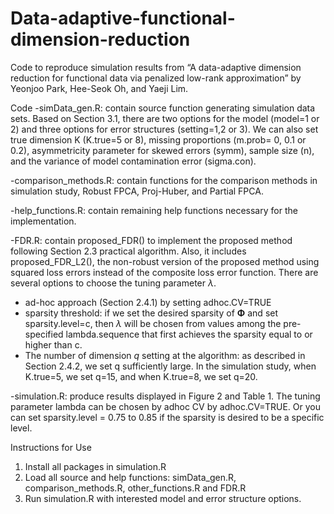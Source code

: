 # Data-adaptive-functional-dimension-reduction

Code to reproduce simulation results from “A data-adaptive dimension reduction for functional data via penalized low-rank approximation” by Yeonjoo Park, Hee-Seok Oh, and Yaeji Lim.

Code
-simData_gen.R: 
contain source function generating simulation data sets. Based on Section 3.1, there are two options for the model (model=1 or 2) and three options for error structures (setting=1,2 or 3). We can also set true dimension K (K.true=5 or 8), missing proportions (m.prob= 0, 0.1 or 0.2), asymmetricity parameter for skewed errors (symm), sample size (n), and the variance of model contamination error (sigma.con).

-comparison_methods.R: 
contain functions for the comparison methods in simulation study, Robust FPCA, Proj-Huber, and Partial FPCA. 

-help_functions.R: 
contain remaining help functions necessary for the implementation.

-FDR.R: 
contain proposed_FDR() to implement the proposed method following Section 2.3 practical algorithm. Also, it includes proposed_FDR_L2(), the non-robust version of the proposed method using squared loss errors instead of the composite loss error function. There are several options to choose the tuning parameter $\lambda$.
-	ad-hoc approach (Section 2.4.1)  by setting adhoc.CV=TRUE
-	sparsity threshold: if we set the desired sparsity of $\boldsymbol{\Phi}$ and set sparsity.level=c, then $\lambda$ will be chosen from values among the pre-specified lambda.sequence that first achieves the sparsity equal to or higher than c.
-	The number of dimension $q$ setting at the algorithm: as described in Section 2.4.2, we set q sufficiently large. In the simulation study, when K.true=5, we set q=15, and when K.true=8, we set q=20.

-simulation.R: 
produce results displayed in Figure 2 and Table 1. The tuning parameter lambda can be chosen by adhoc CV by adhoc.CV=TRUE. Or you can set sparsity.level = 0.75 to 0.85 if the sparsity is desired to be a specific level.


Instructions for Use
1.	Install all packages in simulation.R
2.	Load all source and help functions: simData_gen.R, comparison_methods.R, other_functions.R and FDR.R
3.	Run simulation.R with interested model and error structure options.

